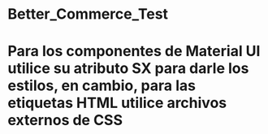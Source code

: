 # Better_Commerce_Test
# Para los componentes de Material UI utilice su atributo SX para darle los estilos, en cambio, para las etiquetas HTML utilice archivos externos de CSS
